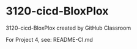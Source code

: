 # 3120-cicd-BloxPlox
3120-cicd-BloxPlox created by GitHub Classroom

For Project 4, see: README-CI.md
